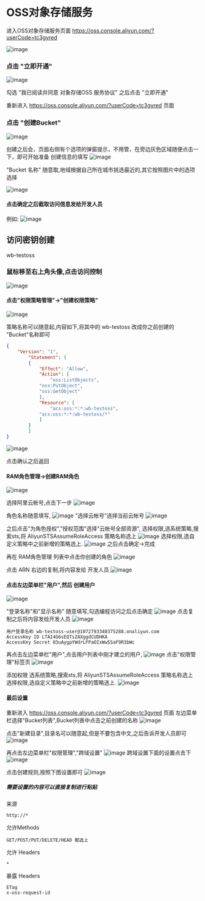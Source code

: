 # OSS对象存储服务

进入OSS对象存储服务页面 https://oss.console.aliyun.com/?userCode=tc3gyred

![image](https://gitee.com/shoukaiseki/blogdoc/raw/master/aliyun/OSS%E5%AF%B9%E8%B1%A1%E5%AD%98%E5%82%A8%E6%9C%8D%E5%8A%A1/img/001.png)

### 点击 "立即开通"

![image](https://gitee.com/shoukaiseki/blogdoc/raw/master/aliyun/OSS%E5%AF%B9%E8%B1%A1%E5%AD%98%E5%82%A8%E6%9C%8D%E5%8A%A1/img/002.png)

勾选 "我已阅读并同意 对象存储OSS 服务协议" 之后点击 "立即开通"

重新进入 https://oss.console.aliyun.com/?userCode=tc3gyred 页面


### 点击 "创建Bucket"

![image](https://gitee.com/shoukaiseki/blogdoc/raw/master/aliyun/OSS%E5%AF%B9%E8%B1%A1%E5%AD%98%E5%82%A8%E6%9C%8D%E5%8A%A1/img/003.png)

创建之后会，页面右侧有个选项的弹窗提示，不用管，在旁边灰色区域随便点击一下，即可开始准备 创建信息的填写
![image](https://gitee.com/shoukaiseki/blogdoc/raw/master/aliyun/OSS%E5%AF%B9%E8%B1%A1%E5%AD%98%E5%82%A8%E6%9C%8D%E5%8A%A1/img/003a.jpg)

"Bucket 名称" 随意取,地域根据自己所在城市挑选最近的,其它按照图片中的选项选择

![image](https://gitee.com/shoukaiseki/blogdoc/raw/master/aliyun/OSS%E5%AF%B9%E8%B1%A1%E5%AD%98%E5%82%A8%E6%9C%8D%E5%8A%A1/img/004.png)

#### 点击确定之后截取访问信息发给开发人员

例如:
![image](https://gitee.com/shoukaiseki/blogdoc/raw/master/aliyun/OSS%E5%AF%B9%E8%B1%A1%E5%AD%98%E5%82%A8%E6%9C%8D%E5%8A%A1/img/005.png)


## 访问密钥创建
wb-testoss
### 鼠标移至右上角头像,点击访问控制
![image](https://gitee.com/shoukaiseki/blogdoc/raw/master/aliyun/OSS%E5%AF%B9%E8%B1%A1%E5%AD%98%E5%82%A8%E6%9C%8D%E5%8A%A1/img/006.png)

#### 点击"权限策略管理"->"创建权限策略"

![image](https://gitee.com/shoukaiseki/blogdoc/raw/master/aliyun/OSS%E5%AF%B9%E8%B1%A1%E5%AD%98%E5%82%A8%E6%9C%8D%E5%8A%A1/img/007.png)

策略名称可以随意起,内容如下,将其中的 wb-testoss 改成你之前创建的 "Bucket"名称即可
```json
{
	"Version": "1",
		"Statement": [
		{
			"Effect": "Allow",
			"Action": [
				"oss:ListObjects",
			"oss:PutObject",
			"oss:GetObject"
			],
			"Resource": [
				"acs:oss:*:*:wb-testoss", 
			"acs:oss:*:*:wb-testoss/*"
			]
		}
		]
}
```
![image](https://gitee.com/shoukaiseki/blogdoc/raw/master/aliyun/OSS%E5%AF%B9%E8%B1%A1%E5%AD%98%E5%82%A8%E6%9C%8D%E5%8A%A1/img/008.png)

点击确认之后返回

#### RAM角色管理->创建RAM角色
![image](https://gitee.com/shoukaiseki/blogdoc/raw/master/aliyun/OSS%E5%AF%B9%E8%B1%A1%E5%AD%98%E5%82%A8%E6%9C%8D%E5%8A%A1/img/009a.jpg)

 选择阿里云帐号,点击下一步
![image](https://gitee.com/shoukaiseki/blogdoc/raw/master/aliyun/OSS%E5%AF%B9%E8%B1%A1%E5%AD%98%E5%82%A8%E6%9C%8D%E5%8A%A1/img/009.png)

角色名称随意填写, 
![image](https://gitee.com/shoukaiseki/blogdoc/raw/master/aliyun/OSS%E5%AF%B9%E8%B1%A1%E5%AD%98%E5%82%A8%E6%9C%8D%E5%8A%A1/img/011a.jpg)
"选择云帐号"选择当前云帐号
![image](https://gitee.com/shoukaiseki/blogdoc/raw/master/aliyun/OSS%E5%AF%B9%E8%B1%A1%E5%AD%98%E5%82%A8%E6%9C%8D%E5%8A%A1/img/010.png)

之后点击"为角色授权","授权范围"选择"云帐号全部资源",
选择权限,选系统策略,搜索sts,将 AliyunSTSAssumeRoleAccess 策略名称选上
![image](https://gitee.com/shoukaiseki/blogdoc/raw/master/aliyun/OSS%E5%AF%B9%E8%B1%A1%E5%AD%98%E5%82%A8%E6%9C%8D%E5%8A%A1/img/012.png)
选择权限,选自定义策略中之前新增的策略选上.
![image](https://gitee.com/shoukaiseki/blogdoc/raw/master/aliyun/OSS%E5%AF%B9%E8%B1%A1%E5%AD%98%E5%82%A8%E6%9C%8D%E5%8A%A1/img/011.png)
之后点击确定->完成

再在 RAM角色管理 列表中点击你创建的角色
![image](https://gitee.com/shoukaiseki/blogdoc/raw/master/aliyun/OSS%E5%AF%B9%E8%B1%A1%E5%AD%98%E5%82%A8%E6%9C%8D%E5%8A%A1/img/013a.jpg)

点击 ARN 右边的复制,将内容发给 开发人员
![image](https://gitee.com/shoukaiseki/blogdoc/raw/master/aliyun/OSS%E5%AF%B9%E8%B1%A1%E5%AD%98%E5%82%A8%E6%9C%8D%E5%8A%A1/img/013.png)

#### 点击左边菜单栏"用户",然后 创建用户
![image](https://gitee.com/shoukaiseki/blogdoc/raw/master/aliyun/OSS%E5%AF%B9%E8%B1%A1%E5%AD%98%E5%82%A8%E6%9C%8D%E5%8A%A1/img/014.png)

"登录名称"和"显示名称" 随意填写,勾选编程访问之后点击确定
![image](https://gitee.com/shoukaiseki/blogdoc/raw/master/aliyun/OSS%E5%AF%B9%E8%B1%A1%E5%AD%98%E5%82%A8%E6%9C%8D%E5%8A%A1/img/015.png)
点击复制之后将内容发给开发人员
![image](https://gitee.com/shoukaiseki/blogdoc/raw/master/aliyun/OSS%E5%AF%B9%E8%B1%A1%E5%AD%98%E5%82%A8%E6%9C%8D%E5%8A%A1/img/016.png)

```
用户登录名称 wb-testoss-user@1072793340375288.onaliyun.com
AccessKey ID LTAI4G6sEQTsZAXggdCUDHKA
AccessKey Secret 03uAygpYWdrLFPaOIxWw5SaF9R3bWc
```
再点击左边菜单栏"用户",点击用户列表中刚才建立的用户,
![image](https://gitee.com/shoukaiseki/blogdoc/raw/master/aliyun/OSS%E5%AF%B9%E8%B1%A1%E5%AD%98%E5%82%A8%E6%9C%8D%E5%8A%A1/img/017a.jpg)
点击"权限管理"标签页
![image](https://gitee.com/shoukaiseki/blogdoc/raw/master/aliyun/OSS%E5%AF%B9%E8%B1%A1%E5%AD%98%E5%82%A8%E6%9C%8D%E5%8A%A1/img/017.png)

添加权限 
选系统策略,搜索sts,将 AliyunSTSAssumeRoleAccess 策略名称选上
选择权限,选自定义策略中之前新增的策略选上.
![image](https://gitee.com/shoukaiseki/blogdoc/raw/master/aliyun/OSS%E5%AF%B9%E8%B1%A1%E5%AD%98%E5%82%A8%E6%9C%8D%E5%8A%A1/img/018.png)



#### 最后设置
重新进入 https://oss.console.aliyun.com/?userCode=tc3gyred 页面
左边菜单栏选择"Bucket列表",Bucket列表中点击之前创建的名称
![image](https://gitee.com/shoukaiseki/blogdoc/raw/master/aliyun/OSS%E5%AF%B9%E8%B1%A1%E5%AD%98%E5%82%A8%E6%9C%8D%E5%8A%A1/img/019.png)

点击"新建目录",目录名可以随意起,但是不要包含中文,之后告诉开发人员即可
![image](https://gitee.com/shoukaiseki/blogdoc/raw/master/aliyun/OSS%E5%AF%B9%E8%B1%A1%E5%AD%98%E5%82%A8%E6%9C%8D%E5%8A%A1/img/020.png)

再点击左边菜单栏"权限管理","跨域设置"
![image](https://gitee.com/shoukaiseki/blogdoc/raw/master/aliyun/OSS%E5%AF%B9%E8%B1%A1%E5%AD%98%E5%82%A8%E6%9C%8D%E5%8A%A1/img/021.png)
跨域设置下面的设置点击下
![image](https://gitee.com/shoukaiseki/blogdoc/raw/master/aliyun/OSS%E5%AF%B9%E8%B1%A1%E5%AD%98%E5%82%A8%E6%9C%8D%E5%8A%A1/img/022.png)

点击创建规则,按照下图设置即可
![image](https://gitee.com/shoukaiseki/blogdoc/raw/master/aliyun/OSS%E5%AF%B9%E8%B1%A1%E5%AD%98%E5%82%A8%E6%9C%8D%E5%8A%A1/img/023.png)
##### 需要设置的内容可以直接复制进行粘贴
来源
```
http://*
```
允许Methods

```
GET/POST/PUT/DELETE/HEAD 都选上
```

允许 Headers

```
*
```
暴露 Headers
```
ETag
x-oss-request-id
```
